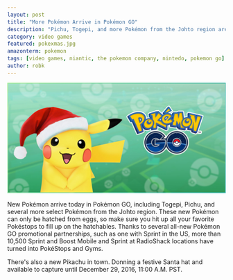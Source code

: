 ```yaml
---
layout: post
title: "More Pokémon Arrive in Pokémon GO"
description: "Pichu, Togepi, and more Pokémon from the Johto region are now in Pokémon GO."
category: video games
featured: pokexmas.jpg
amazonterm: pokemon
tags: [video games, niantic, the pokemon company, nintedo, pokemon go]
author: robk
---
```


![Santa Pikachu](/images/pokemongo/santapikachu.jpg)

New Pokémon arrive today in Pokémon GO, including Togepi, Pichu, and several more select Pokémon from the Johto region. These new Pokémon can only be hatched from eggs, so make sure you hit up all your favorite Pokéstops to fill up on the hatchables. Thanks to several all-new Pokémon GO promotional partnerships, such as one with Sprint in the US, more than 10,500 Sprint and Boost Mobile and Sprint at RadioShack locations have turned into PokéStops and Gyms.

There's also a new Pikachu in town. Donning a festive Santa hat and available to capture until December 29, 2016, 11:00 A.M. PST.
